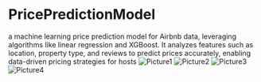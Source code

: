 # PricePredictionModel
a machine learning price prediction model for Airbnb data, leveraging algorithms like linear regression and XGBoost. It analyzes features such as location, property type, and reviews to predict prices accurately, enabling data-driven pricing strategies for hosts
![Picture1](https://github.com/user-attachments/assets/ae2e5873-3f7f-4df3-92ff-db0d79bd75d6)
![Picture2](https://github.com/user-attachments/assets/ba0ad5a4-c530-46cb-a750-a5ec18fa05d4)
![Picture3](https://github.com/user-attachments/assets/452f065d-e9e9-4111-b905-cc0af0afac37)
![Picture4](https://github.com/user-attachments/assets/209511e2-8961-451d-a696-000f168bd335)
